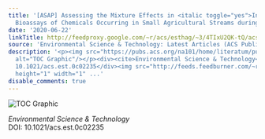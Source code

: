 ```yaml
---
title: '[ASAP] Assessing the Mixture Effects in <italic toggle="yes">In Vitro</italic>
  Bioassays of Chemicals Occurring in Small Agricultural Streams during Rain Events'
date: '2020-06-22'
linkTitle: http://feedproxy.google.com/~r/acs/esthag/~3/4TIxU2QK-tQ/acs.est.0c02235
source: 'Environmental Science & Technology: Latest Articles (ACS Publications)'
description: '<p><img src="https://pubs.acs.org/na101/home/literatum/publisher/achs/journals/content/esthag/0/esthag.ahead-of-print/acs.est.0c02235/20200622/images/medium/es0c02235_0006.gif"
  alt="TOC Graphic"/></p><div><cite>Environmental Science & Technology</cite></div><div>DOI:
  10.1021/acs.est.0c02235</div><img src="http://feeds.feedburner.com/~r/acs/esthag/~4/4TIxU2QK-tQ"
  height="1" width="1" ...'
disable_comments: true
---
```

<p><img src="https://pubs.acs.org/na101/home/literatum/publisher/achs/journals/content/esthag/0/esthag.ahead-of-print/acs.est.0c02235/20200622/images/medium/es0c02235_0006.gif" alt="TOC Graphic"/></p><div><cite>Environmental Science & Technology</cite></div><div>DOI: 10.1021/acs.est.0c02235</div><img src="http://feeds.feedburner.com/~r/acs/esthag/~4/4TIxU2QK-tQ" height="1" width="1" ...